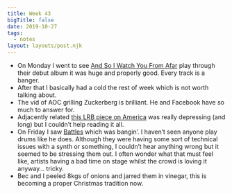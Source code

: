 ```yaml
---
title: Week 43
bigTitle: false
date: 2019-10-27
tags:
  - notes
layout: layouts/post.njk
---
```


- On Monday I went to see [And So I Watch You From Afar](https://www.asiwyfa.com) play through their debut album it was huge and properly good. Every track is a banger.
- After that I basically had a cold the rest of week which is not worth talking about.
- The vid of AOC grilling Zuckerberg is brilliant. He and Facebook have so much to answer for.
- Adjacently related [this LRB piece on America](https://www.lrb.co.uk/v41/n18/eliot-weinberger/one-summer-in-america) was really depressing (and long) but I couldn’t help reading it all.
- On Friday I saw [Battles](https://www.bttls.com/) which was bangin’. I haven’t seen anyone play drums like he does. Although they were having some sort of technical issues with a synth or something, I couldn’t hear anything wrong but it seemed to be stressing them out. I often wonder what that must feel like, artists having a bad time on stage whilst the crowd is loving it anyway… tricky.
- Bec and I peeled 8kgs of onions and jarred them in vinegar, this is becoming a proper Christmas tradition now.
